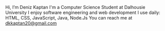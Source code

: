 Hi, I’m Deniz Kaptan
I'm a Computer Science Student at Dalhousie University
I enjoy software engineering and web development
I use daily: HTML, CSS, JavaScript, Java, Node.Js
You can reach me at dkkaptan20@gmail.com

<!---
ZKaptan/ZKaptan is a ✨ special ✨ repository because its `README.md` (this file) appears on your GitHub profile.
You can click the Preview link to take a look at your changes.
--->
